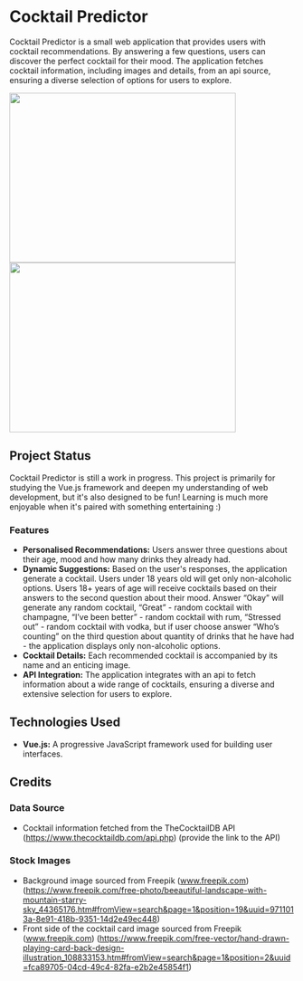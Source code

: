 # Cocktail Predictor

Cocktail Predictor is a small web application that provides users with cocktail recommendations. By answering a few questions, users can discover the perfect cocktail for their mood. The application fetches cocktail information, including images and details, from an api source, ensuring a diverse selection of options for users to explore.

<img src="asset/front-side.png" style="width: 400px; height: 300px;">
<img src="asset/back-side.png" style="width: 400px; height: 300px;">

## Project Status

Cocktail Predictor is still a work in progress. This project is primarily for studying the Vue.js framework and deepen my understanding of web development, but it's also designed to be fun! Learning is much more enjoyable when it's paired with something entertaining :)

### Features

- **Personalised Recommendations:** Users answer three questions about their age, mood and how many drinks they already had.
- **Dynamic Suggestions:** Based on the user's responses, the application generate a cocktail. Users under 18 years old will get only non-alcoholic options. Users 18+ years of age will receive cocktails based on their answers to the second question about their mood. Answer “Okay” will generate any random cocktail, “Great” - random cocktail with champagne, “I’ve been better” - random cocktail with rum, “Stressed out” - random cocktail with vodka, but if user choose answer “Who’s counting” on the third question about quantity of drinks that he have had - the application displays only non-alcoholic options.
- **Cocktail Details:** Each recommended cocktail is accompanied by its name and an enticing image.
- **API Integration:** The application integrates with an api to fetch information about a wide range of cocktails, ensuring a diverse and extensive selection for users to explore.

## Technologies Used

- **Vue.js:** A progressive JavaScript framework used for building user interfaces.

## Credits

### Data Source

- Cocktail information fetched from the TheCocktailDB API (https://www.thecocktaildb.com/api.php) (provide the link to the API)

### Stock Images

- Background image sourced from Freepik (www.freepik.com) (https://www.freepik.com/free-photo/beeautiful-landscape-with-mountain-starry-sky_44365176.htm#fromView=search&page=1&position=19&uuid=9711013a-8e91-418b-9351-14d2e49ec448)
- Front side of the cocktail card image sourced from Freepik (www.freepik.com) (https://www.freepik.com/free-vector/hand-drawn-playing-card-back-design-illustration_108833153.htm#fromView=search&page=1&position=2&uuid=fca89705-04cd-49c4-82fa-e2b2e45854f1)
